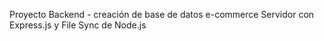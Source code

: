 Proyecto Backend - creación de base de datos e-commerce
Servidor con Express.js y File Sync de Node.js
